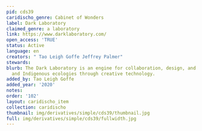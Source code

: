 ```yaml
---
pid: cds39
caridischo_genre: Cabinet of Wonders
label: Dark Laboratory
claimed_genre: a laboratory
link: https://www.darklaboratory.com/
open_access: 'TRUE'
status: Active
language: en
creators: " Tao Leigh Goffe Jeffrey Palmer"
stewards: 
blurb: The Dark Laboratory is an engine for collaboration, design, and study of Black
  and Indigenous ecologies through creative technology.
added_by: Tao Leigh Goffe
added_year: '2020'
notes: 
order: '102'
layout: caridischo_item
collection: caridischo
thumbnail: img/derivatives/simple/cds39/thumbnail.jpg
full: img/derivatives/simple/cds39/fullwidth.jpg
---
```

